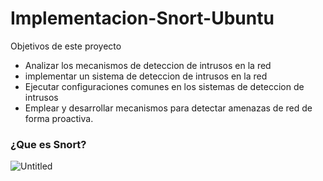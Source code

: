 # Implementacion-Snort-Ubuntu

Objetivos de este proyecto
* Analizar los mecanismos de deteccion de intrusos en la red 
* implementar un sistema de deteccion de intrusos en la red
* Ejecutar configuraciones comunes en los sistemas de deteccion de intrusos
* Emplear y desarrollar mecanismos para detectar amenazas de red de forma proactiva.

### ¿Que es Snort?
![Untitled](https://s3-us-west-2.amazonaws.com/secure.notion-static.com/0157dc41-f8e6-4d05-84f2-9655443a08fc/Untitled.png)
